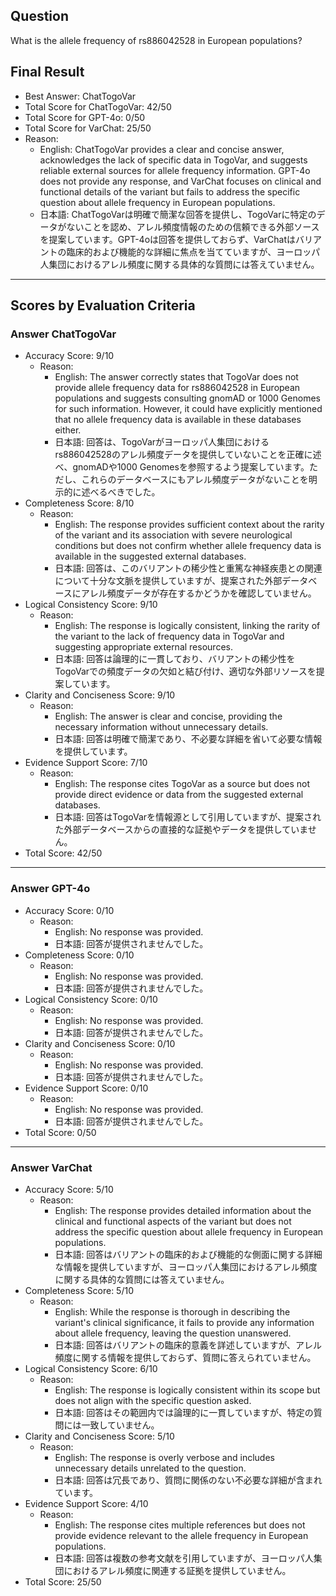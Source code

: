 ## Question

What is the allele frequency of rs886042528 in European populations?

## Final Result

- Best Answer: ChatTogoVar
- Total Score for ChatTogoVar: 42/50
- Total Score for GPT-4o: 0/50
- Total Score for VarChat: 25/50
- Reason:
  - English: ChatTogoVar provides a clear and concise answer, acknowledges the lack of specific data in TogoVar, and suggests reliable external sources for allele frequency information. GPT-4o does not provide any response, and VarChat focuses on clinical and functional details of the variant but fails to address the specific question about allele frequency in European populations.
  - 日本語: ChatTogoVarは明確で簡潔な回答を提供し、TogoVarに特定のデータがないことを認め、アレル頻度情報のための信頼できる外部ソースを提案しています。GPT-4oは回答を提供しておらず、VarChatはバリアントの臨床的および機能的な詳細に焦点を当てていますが、ヨーロッパ人集団におけるアレル頻度に関する具体的な質問には答えていません。

---

## Scores by Evaluation Criteria

### Answer ChatTogoVar
- Accuracy Score: 9/10
  - Reason: 
    - English: The answer correctly states that TogoVar does not provide allele frequency data for rs886042528 in European populations and suggests consulting gnomAD or 1000 Genomes for such information. However, it could have explicitly mentioned that no allele frequency data is available in these databases either.
    - 日本語: 回答は、TogoVarがヨーロッパ人集団におけるrs886042528のアレル頻度データを提供していないことを正確に述べ、gnomADや1000 Genomesを参照するよう提案しています。ただし、これらのデータベースにもアレル頻度データがないことを明示的に述べるべきでした。
- Completeness Score: 8/10
  - Reason: 
    - English: The response provides sufficient context about the rarity of the variant and its association with severe neurological conditions but does not confirm whether allele frequency data is available in the suggested external databases.
    - 日本語: 回答は、このバリアントの稀少性と重篤な神経疾患との関連について十分な文脈を提供していますが、提案された外部データベースにアレル頻度データが存在するかどうかを確認していません。
- Logical Consistency Score: 9/10
  - Reason: 
    - English: The response is logically consistent, linking the rarity of the variant to the lack of frequency data in TogoVar and suggesting appropriate external resources.
    - 日本語: 回答は論理的に一貫しており、バリアントの稀少性をTogoVarでの頻度データの欠如と結び付け、適切な外部リソースを提案しています。
- Clarity and Conciseness Score: 9/10
  - Reason: 
    - English: The answer is clear and concise, providing the necessary information without unnecessary details.
    - 日本語: 回答は明確で簡潔であり、不必要な詳細を省いて必要な情報を提供しています。
- Evidence Support Score: 7/10
  - Reason: 
    - English: The response cites TogoVar as a source but does not provide direct evidence or data from the suggested external databases.
    - 日本語: 回答はTogoVarを情報源として引用していますが、提案された外部データベースからの直接的な証拠やデータを提供していません。
- Total Score: 42/50

---

### Answer GPT-4o
- Accuracy Score: 0/10
  - Reason: 
    - English: No response was provided.
    - 日本語: 回答が提供されませんでした。
- Completeness Score: 0/10
  - Reason: 
    - English: No response was provided.
    - 日本語: 回答が提供されませんでした。
- Logical Consistency Score: 0/10
  - Reason: 
    - English: No response was provided.
    - 日本語: 回答が提供されませんでした。
- Clarity and Conciseness Score: 0/10
  - Reason: 
    - English: No response was provided.
    - 日本語: 回答が提供されませんでした。
- Evidence Support Score: 0/10
  - Reason: 
    - English: No response was provided.
    - 日本語: 回答が提供されませんでした。
- Total Score: 0/50

---

### Answer VarChat
- Accuracy Score: 5/10
  - Reason: 
    - English: The response provides detailed information about the clinical and functional aspects of the variant but does not address the specific question about allele frequency in European populations.
    - 日本語: 回答はバリアントの臨床的および機能的な側面に関する詳細な情報を提供していますが、ヨーロッパ人集団におけるアレル頻度に関する具体的な質問には答えていません。
- Completeness Score: 5/10
  - Reason: 
    - English: While the response is thorough in describing the variant's clinical significance, it fails to provide any information about allele frequency, leaving the question unanswered.
    - 日本語: 回答はバリアントの臨床的意義を詳述していますが、アレル頻度に関する情報を提供しておらず、質問に答えられていません。
- Logical Consistency Score: 6/10
  - Reason: 
    - English: The response is logically consistent within its scope but does not align with the specific question asked.
    - 日本語: 回答はその範囲内では論理的に一貫していますが、特定の質問には一致していません。
- Clarity and Conciseness Score: 5/10
  - Reason: 
    - English: The response is overly verbose and includes unnecessary details unrelated to the question.
    - 日本語: 回答は冗長であり、質問に関係のない不必要な詳細が含まれています。
- Evidence Support Score: 4/10
  - Reason: 
    - English: The response cites multiple references but does not provide evidence relevant to the allele frequency in European populations.
    - 日本語: 回答は複数の参考文献を引用していますが、ヨーロッパ人集団におけるアレル頻度に関連する証拠を提供していません。
- Total Score: 25/50